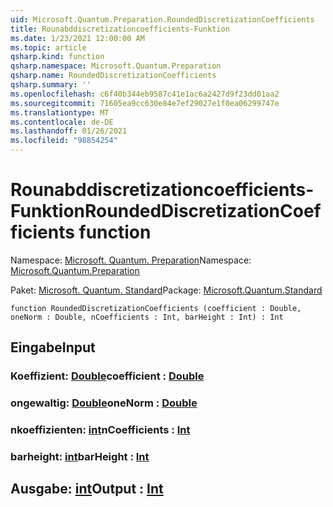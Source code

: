 ```yaml
---
uid: Microsoft.Quantum.Preparation.RoundedDiscretizationCoefficients
title: Rounabddiscretizationcoefficients-Funktion
ms.date: 1/23/2021 12:00:00 AM
ms.topic: article
qsharp.kind: function
qsharp.namespace: Microsoft.Quantum.Preparation
qsharp.name: RoundedDiscretizationCoefficients
qsharp.summary: ''
ms.openlocfilehash: c6f40b344eb9587c41e1ac6a2427d9f23dd01aa2
ms.sourcegitcommit: 71605ea9cc630e84e7ef29027e1f0ea06299747e
ms.translationtype: MT
ms.contentlocale: de-DE
ms.lasthandoff: 01/26/2021
ms.locfileid: "98854254"
---
```

# <a name="roundeddiscretizationcoefficients-function"></a><span data-ttu-id="8cd69-102">Rounabddiscretizationcoefficients-Funktion</span><span class="sxs-lookup"><span data-stu-id="8cd69-102">RoundedDiscretizationCoefficients function</span></span>

<span data-ttu-id="8cd69-103">Namespace: [Microsoft. Quantum. Preparation](xref:Microsoft.Quantum.Preparation)</span><span class="sxs-lookup"><span data-stu-id="8cd69-103">Namespace: [Microsoft.Quantum.Preparation](xref:Microsoft.Quantum.Preparation)</span></span>

<span data-ttu-id="8cd69-104">Paket: [Microsoft. Quantum. Standard](https://nuget.org/packages/Microsoft.Quantum.Standard)</span><span class="sxs-lookup"><span data-stu-id="8cd69-104">Package: [Microsoft.Quantum.Standard](https://nuget.org/packages/Microsoft.Quantum.Standard)</span></span>




```qsharp
function RoundedDiscretizationCoefficients (coefficient : Double, oneNorm : Double, nCoefficients : Int, barHeight : Int) : Int
```


## <a name="input"></a><span data-ttu-id="8cd69-105">Eingabe</span><span class="sxs-lookup"><span data-stu-id="8cd69-105">Input</span></span>

### <a name="coefficient--double"></a><span data-ttu-id="8cd69-106">Koeffizient: [Double](xref:microsoft.quantum.lang-ref.double)</span><span class="sxs-lookup"><span data-stu-id="8cd69-106">coefficient : [Double](xref:microsoft.quantum.lang-ref.double)</span></span>




### <a name="onenorm--double"></a><span data-ttu-id="8cd69-107">ongewaltig: [Double](xref:microsoft.quantum.lang-ref.double)</span><span class="sxs-lookup"><span data-stu-id="8cd69-107">oneNorm : [Double](xref:microsoft.quantum.lang-ref.double)</span></span>




### <a name="ncoefficients--int"></a><span data-ttu-id="8cd69-108">nkoeffizienten: [int](xref:microsoft.quantum.lang-ref.int)</span><span class="sxs-lookup"><span data-stu-id="8cd69-108">nCoefficients : [Int](xref:microsoft.quantum.lang-ref.int)</span></span>




### <a name="barheight--int"></a><span data-ttu-id="8cd69-109">barheight: [int](xref:microsoft.quantum.lang-ref.int)</span><span class="sxs-lookup"><span data-stu-id="8cd69-109">barHeight : [Int](xref:microsoft.quantum.lang-ref.int)</span></span>





## <a name="output--int"></a><span data-ttu-id="8cd69-110">Ausgabe: [int](xref:microsoft.quantum.lang-ref.int)</span><span class="sxs-lookup"><span data-stu-id="8cd69-110">Output : [Int](xref:microsoft.quantum.lang-ref.int)</span></span>

